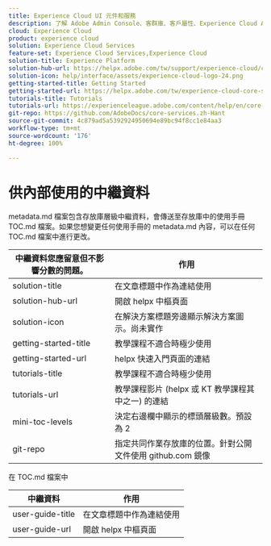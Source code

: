 ```yaml
---
title: Experience Cloud UI 元件和服務
description: 了解 Adobe Admin Console、客群庫、客戶屬性、Experience Cloud Assets 等項目中的 UI 元件、使用者和產品管理。
cloud: Experience Cloud
product: experience cloud
solution: Experience Cloud Services
feature-set: Experience Cloud Services,Experience Cloud
solution-title: Experience Platform
solution-hub-url: https://helpx.adobe.com/tw/support/experience-cloud/core-services.html
solution-icon: help/interface/assets/experience-cloud-logo-24.png
getting-started-title: Getting Started
getting-started-url: https://helpx.adobe.com/tw/experience-cloud-core-services/get-started.html
tutorials-title: Tutorials
tutorials-url: https://experienceleague.adobe.com/content/help/en/core-services-learn/tutorials/overview.html
git-repo: https://github.com/AdobeDocs/core-services.zh-Hant
source-git-commit: 4c879ad5a5392924950694e89bc94f8cc1e84aa3
workflow-type: tm+mt
source-wordcount: '176'
ht-degree: 100%

---
```



# 供內部使用的中繼資料

metadata.md 檔案包含存放庫層級中繼資料，會傳送至存放庫中的使用手冊 TOC.md 檔案。如果您想變更任何使用手冊的 metadata.md 內容，可以在任何 TOC.md 檔案中進行更改。

| 中繼資料您應留意但不影響分數的問題。 | 作用 |
|--- |--- |
| solution-title | 在文章標題中作為連結使用 |
| solution-hub-url | 開啟 helpx 中樞頁面 |
| solution-icon | 在解決方案標題旁邊顯示解決方案圖示。尚未實作 |
| getting-started-title | 教學課程不適合時極少使用 |
| getting-started-url | helpx 快速入門頁面的連結 |
| tutorials-title | 教學課程不適合時極少使用 |
| tutorials-url | 教學課程影片 (helpx 或 KT 教學課程其中之一) 的連結 |
| mini-toc-levels | 決定右邊欄中顯示的標頭層級數。預設為 2 |
| git-repo | 指定共同作業存放庫的位置。針對公開文件使用 github.com 鏡像 |

在 TOC.md 檔案中

| 中繼資料 | 作用 |
|--- |--- |
| user-guide-title | 在文章標題中作為連結使用 |
| user-guide-url | 開啟 helpx 中樞頁面 |
